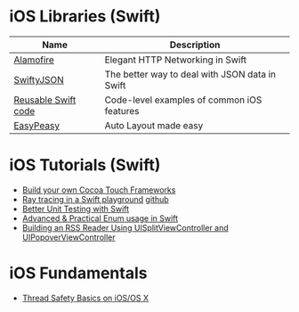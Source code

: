 
# iOS Libraries (Swift)

Name        | Description 
--- | ---
[Alamofire](https://github.com/Alamofire/Alamofire) | Elegant HTTP Networking in Swift
[SwiftyJSON](https://github.com/SwiftyJSON/SwiftyJSON) | The better way to deal with JSON data in Swift
[Reusable Swift code](https://github.com/carlbutron/Swift) | Code-level examples of common iOS features
[EasyPeasy](https://github.com/nakiostudio/EasyPeasy) | Auto Layout made easy


# iOS Tutorials (Swift)

* [Build your own Cocoa Touch Frameworks](https://medium.com/@PyBaig/build-your-own-cocoa-touch-frameworks-in-swift-d4ea3d1f9ca3#.f85rb3ldg)
* [Ray tracing in a Swift playground](http://mhorga.org/2016/04/05/ray-tracing-in-a-swift-playground-part-3.html) [github](https://github.com/Swiftor/Raytracing3)
* [Better Unit Testing with Swift](http://masilotti.com/better-swift-unit-testing/)
* [Advanced & Practical Enum usage in Swift](http://appventure.me/2015/10/17/advanced-practical-enum-examples/)
* [Building an RSS Reader Using UISplitViewController and UIPopoverViewController](http://www.appcoda.com/building-rss-reader-using-uisplitviewcontroller-uipopoverviewcontroller/)

# iOS Fundamentals
* [Thread Safety Basics on iOS/OS X](http://blog.parse.com/learn/thread-safety-basics-on-iosos-x/)


